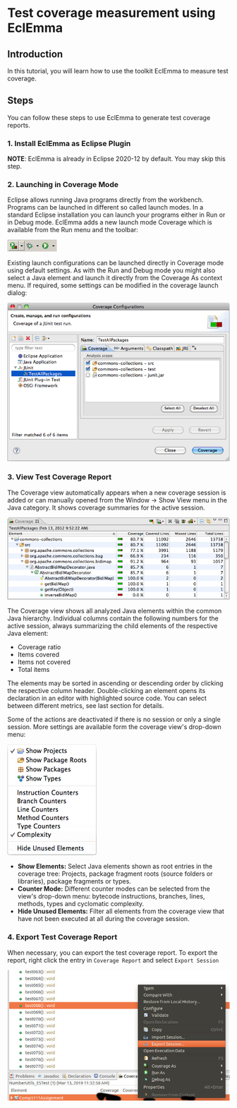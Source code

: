 # Test coverage measurement using EclEmma

## Introduction

In this tutorial, you will learn how to use the toolkit EclEmma to measure test coverage.

## Steps

You can follow these steps to use EclEmma to generate test coverage reports.

### **1. Install EclEmma as Eclipse Plugin**

**NOTE**: EclEmma is already in Eclipse 2020-12 by default. You may skip this step.

### **2. Launching in Coverage Mode**

Eclipse allows running Java programs directly from the workbench. Programs can be launched in different so called launch modes. In a standard Eclipse installation you can launch your programs either in Run or in Debug mode. EclEmma adds a new launch mode Coverage which is available from the Run menu and the toolbar:

![img](pic/launchtoolbar.gif)

Existing launch configurations can be launched directly in Coverage mode using default settings. As with the Run and Debug mode you might also select a Java element and launch it directly from the Coverage As context menu. If required, some settings can be modified in the coverage launch dialog:

![img](pic/example_EclEmma.png)



### **3. View Test Coverage Report**

The Coverage view automatically appears when a new coverage session is added or can manually opened from the Window → Show View menu in the Java category. It shows coverage summaries for the active session.

 

![img](pic/example_2_EclEmma.png)

 

 The Coverage view shows all analyzed Java elements within the common Java hierarchy. Individual columns contain the following numbers for the active session, always summarizing the child elements of the respective Java element:

- Coverage ratio
- Items covered
- Items not covered
- Total items

The elements may be sorted in ascending or descending order by clicking the respective column header. Double-clicking an element opens its declaration in an editor with highlighted source code. You can select between different metrics, see last section for details.

 

Some of the actions are deactivated if there is no session or only a single session. More settings are available form the coverage view's drop-down menu:

![img](pic/example_3_EclEmma.png)

 

- **Show Elements:** Select Java elements shown as root entries in the coverage tree: Projects, package fragment roots (source folders or libraries), package fragments or types.
- **Counter Mode:** Different counter modes can be selected from the view's drop-down menu: bytecode instructions, branches, lines, methods, types and cyclomatic complexity.
- **Hide Unused Elements:** Filter all elements from the coverage view that have not been executed at all during the coverage session.

### **4. Export Test Coverage Report**

When necessary, you can export the test coverage report. To export the report, right click the entry in `Coverage Report` and select `Export Session`

![img](pic/export_eclemma.jpg)